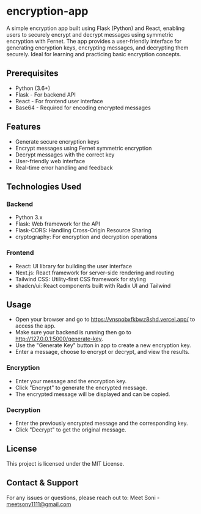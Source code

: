 # encryption-app
A simple encryption app built using Flask (Python) and React, enabling users to securely encrypt and decrypt messages using symmetric encryption with Fernet. The app provides a user-friendly interface for generating encryption keys, encrypting messages, and decrypting them securely. Ideal for learning and practicing basic encryption concepts.

## Prerequisites
- Python (3.6+)
- Flask - For backend API
- React - For frontend user interface
- Base64 - Required for encoding encrypted messages

## Features
- Generate secure encryption keys
- Encrypt messages using Fernet symmetric encryption
- Decrypt messages with the correct key
- User-friendly web interface
- Real-time error handling and feedback

## Technologies Used

### Backend
- Python 3.x
- Flask: Web framework for the API
- Flask-CORS: Handling Cross-Origin Resource Sharing
- cryptography: For encryption and decryption operations

### Frontend
- React: UI library for building the user interface
- Next.js: React framework for server-side rendering and routing
- Tailwind CSS: Utility-first CSS framework for styling
- shadcn/ui: React components built with Radix UI and Tailwind

## Usage
- Open your browser and go to https://vnspobxfkbwz8shd.vercel.app/ to access the app.
- Make sure your backend is running then go to http://127.0.0.1:5000/generate-key.
- Use the "Generate Key" button in app to create a new encryption key.
- Enter a message, choose to encrypt or decrypt, and view the results.

### Encryption
- Enter your message and the encryption key.
- Click "Encrypt" to generate the encrypted message.
- The encrypted message will be displayed and can be copied.

### Decryption
- Enter the previously encrypted message and the corresponding key.
- Click "Decrypt" to get the original message.

## License
This project is licensed under the MIT License.

## Contact & Support
For any issues or questions, please reach out to:
Meet Soni - meetsony1111@gmail.com

